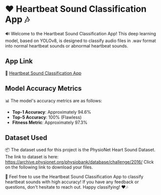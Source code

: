 # ❤️ Heartbeat Sound Classification App 🎶

🔊 Welcome to the Heartbeat Sound Classification App! This deep learning model, based on YOLOv8, is designed to classify audio files in .wav format into normal heartbeat sounds or abnormal heartbeat sounds.

## App Link
🔗 [Heartbeat Sound Classification App](https://heartsoundclassification.streamlit.app/)

## Model Accuracy Metrics

📊 The model's accuracy metrics are as follows:

- **Top-1 Accuracy**: Approximately 94.6%
- **Top-5 Accuracy**: 100% (Flawless)
- **Fitness Metric**: Approximately 97.3%

## Dataset Used

📦 The dataset used for this project is the PhysioNet Heart Sound Dataset.
The link to dataset is here: https://archive.physionet.org/physiobank/database/challenge/2016/
Click on the following link to download your files.

🌟 Feel free to use the Heartbeat Sound Classification App to classify heartbeat sounds with high accuracy! If you have any feedback or questions, don't hesitate to reach out. Happy classifying! ❤️🎶
